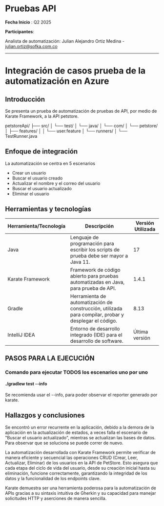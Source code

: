 # Pruebas API

**Fecha Inicio** : Q2 2025

**Participantes**:


Analista de automatización: Julian Alejandro Ortiz Medina - <julian.ortiz@sofka.com.co>



****

# Integración de casos prueba de la automatización en Azure

## Introducción
Se presenta un prueba de automatización de pruebas de API, por medio de Karate Framework, a la API petstore.



petstoreApi/
├── src/
│   └── test/
│       └── java/
│           └── com/
│               └── petstore/
│                   ├── features/
│                   │   └── user.feature
│                   └── runners/
│                       └── TestRunner.java
## Enfoque de integración

La automatización se centra en 5 escenarios
- Crear un usuario
- Buscar el usuario creado
- Actualizar el nombre y el correo del usuario
- Buscar el usuario actualizado
- Eliminar el usuario

## Herramientas y tecnologías

| Herramienta/Tecnología | Descripción                                                                                           | Versión Utilizada |
|------------------------|-------------------------------------------------------------------------------------------------------|-------------------|
| Java                   | Lenguaje de programación para escribir los scripts de prueba debe ser mayor a Java 11.                | 17                |
| Karate Framework       | Framework de código abierto para pruebas automatizadas en Java, para prueba de API.                   | 1.4.1             | 
| Gradle                 | Herramienta de automatización de construcción, utilizada para compilar, probar y desplegar el código. | 8.13              |
| IntelliJ IDEA          | Entorno de desarrollo integrado (IDE) para el desarrollo de software.                                 | Última versión    |

## PASOS PARA LA EJECUCIÓN


### Comando para ejecutar TODOS los escenarios uno por uno
#### ./gradlew test --info

Se recomienda usar el --info, para poder observar el reporter generado por karate.


##  Hallazgos y conclusiones

Se encontró un error recurrente en la aplicación, debido a la demora de la aplicación en la actualización de estados, a veces falla el escenario de "Buscar el usuario actualizado", mientras se actualizan las bases de datos. Para observar que se soluciona se puede correr de nuevo.

La automatización desarrollada con Karate Framework permite verificar de manera eficiente y secuencial las operaciones CRUD (Crear, Leer, Actualizar, Eliminar) de los usuarios en la API de PetStore. Esto asegura que cada etapa del ciclo de vida del usuario, desde su creación inicial hasta su eliminación, funcione correctamente, garantizando la integridad de los datos y la funcionalidad de los endpoints clave.

Karate demuestra ser una herramienta poderosa para la automatización de APIs gracias a su sintaxis intuitiva de Gherkin y su capacidad para manejar solicitudes HTTP y aserciones de manera sencilla.

